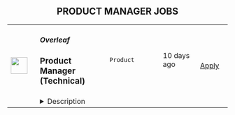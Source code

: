 <div align="center"><h2>PRODUCT MANAGER JOBS</h2></div><table><tr>
                <td width="100" height="100" rowspan="2">
                    <img src="https://wwr-pro.s3.amazonaws.com/logos/0083/6259/logo.gif" width="38px" height="auto">
                </td>
                <td width="300">
                    <h5>Overleaf</h5>
                    <h3> Product Manager (Technical)</h3>
                </td>
                <td width="300">
                    <code>Product</code>
                </td>
                <td width="200">
                <text>10 days ago</text>
                </td>
                <td width="100" rowspan="2">
                <a href="https://weworkremotely.com/listings/overleaf-product-manager-technical-2" align="right" target="_blank">Apply</a>
                </td>
            </tr>
            <tr>
                <td colspan="3">
                <details><summary>Description</summary>
                <img src="https://we-work-remotely.imgix.net/logos/0083/6259/logo.gif?ixlib=rails-4.0.0&w=50&h=50&dpr=2&fit=fill&auto=compress" />

<p>
  <strong>Headquarters:</strong> London, England, United Kingdom
    <br /><strong>URL:</strong> <a href="https://www.overleaf.com">https://www.overleaf.com</a>
</p>

<p><strong>About Us</strong></p>
<p>Overleaf is a scaleup and social enterprise that builds modern collaborative authoring tools for scientists — like Google Docs for Science. We make an online, real-time collaborative editor for papers, theses and other documents written in the LaTeX markup language.</p>
<p>We have over 11 million registered users from around the world, over 400,000 people use our platform each day and we host over 100 million user-created projects. Our company is growing and we are looking for a Product Manager to lead our discovery and development initiatives related to our product expansion, and beyond.</p>
<p>We've been recognised as one of the<a href="https://www.overleaf.com/blog/overleaf-recognized-as-one-of-the-uks-top-100-fastest-growing-businesses" class="external"> UK's top 100 fastest growing businesses</a> and included in the <a href="https://www.overleaf.com/blog/overleaf-makes-the-febe-growth-100-list" class="external">FEBE Growth 100 list</a>. We were <a href="https://www.overleaf.com/blog/overleaf-named-2020-saas-awards-winner" class="external"> Best SaaS for Nonprofits or Education</a> in the 2020 SaaS Awards Program, and a finalist in the <a href="https://www.overleaf.com/blog/overleaf-named-finalist-in-digital-leaders-impact-awards-2022" class="external">Digital Leaders Impact Awards 2022</a>. We're part of the<a href="https://www.digital-science.com/" class="external"> Digital Science</a> family of science, health and ed-tech companies.</p>
<p><strong>The Product Team</strong></p>
<p>We are an interdisciplinary team made of product managers, UX designers and data analysts. We are a growing team of 12, with most people joining in 2021. The team is small enough that everyone has a few hats to wear, but large enough that we have experts who can guide the rest of the team in their area, such as User Research, User Experience or Analytics. Some of us come from a teaching background, or marketing, engineering, QA and more disciplines, which gives the team its unique flavour. </p>
<p>Our team's mission is to <em>explore the future of Overleaf through data, design and research</em>.</p>
<p><strong>Your New Role</strong></p>
<p>We are looking to hire a Product Manager to lead our discovery and development initiatives related to our product expansion, and beyond (integrations, API, etc). You will take ownership of researching, understanding and delivering value to our users, enhancing their workflows for both our hosted SaaS and on-premises solutions. As part of a Product Trio (Product, UX, Engineering - plus others), you will map opportunities using product discovery methods and shape your own roadmap and KPIs. You will lead on projects related to your area of expertise from start to finish. This will usually involve: </p>
<p><strong>Understanding user needs:</strong></p>
<ul> <li>Carry out primary research to understand users and their pain points, identifying opportunities to address them.</li> <li>Nurture and grow our rich database of user insights, mining data as needed and present it to stakeholders in various contexts.</li> <li>Based on research insights, formulate hypotheses to be tested with a variety of qualitative and quantitative methods.</li> </ul>
<p><strong>Shaping and developing solutions:</strong></p>
<ul> <li>Shape a vision, define the problem and align the team with clear goals, objectives and user stories.</li> <li>Map and test assumptions with a variety of qualitative and quantitative methods.</li> <li>Distil existing user research data to support the team in making the right decisions.</li> <li>Work closely with UX designers, data analysts and engineers throughout the release process, from shaping to building, testing and releasing.</li> <li>Clearly define measures of success for A/B testing, balancing the need for accuracy with shipping value to users quickly.</li> <li>Recognise and celebrate success regularly when things go well, while fostering a growth mindset when things don't go so well.</li> <li>Lead and facilitate planning sessions with your team to prioritise work, often applying decision-making frameworks (e.g. RICE).</li> <li>Keep other stakeholders informed as progress is made, through regular demos, Show &amp; Tells and presentations.</li> </ul>
<p><strong>Understanding the Business:</strong> </p>
<ul> <li>Develop and manage a solid product roadmap for your core area.</li> <li>Map opportunities and manage input from your stakeholders to enhance our offering on an ongoing basis.</li> <li>Clearly communicate our roadmap and product changes in advance of their launch and help them manage communications to customers.</li> <li>Take part in customer onboarding sessions, webinars and/or sales negotiations and use these opportunities to conduct user research.</li> </ul>
<p><strong>Work closely with other departments to:</strong></p>
<ul> <li>Help them access and understand product information (e.g. releases for our On-Premises product, key features, product roadmap). </li> <li>Explain technical dependencies and how they may affect our roadmap.</li> <li>Help them access product data/metrics that can provide useful insights for their departments.</li> <li>Bring the user perspective in meetings and engage stakeholders with our continuous user research efforts and insights.</li> </ul>
<p><strong>Strategy and planning: </strong></p>
<ul> <li>You will input and contribute to the main product roadmap and take part in planning meetings on an ongoing basis. </li> <li>You will develop a set of strategic goals and KPIs for your core area on an annual basis, updating stakeholders on progress throughout the year.</li> </ul>
<p><br></p>
<p>As part of the Product team at Overleaf, you will be helping to make Overleaf the go-to place for scientific writing.</p>
<p><strong>How We Hire</strong></p>
<p>The stages in our hiring process are typically:</p>
<ol> <li>We will aim to update you on the status of your application within 10 working days from when we receive it.</li> <li>We'll schedule a 30-minute call for a discussion with 2 members of the team to discuss the role and your experience, to see if they look like a good fit.</li> <li>We'll schedule a more in-depth interview with a product trio (PM, UX, Dev), which is typically 90 minutes, in which we also discuss a technical task sent in advance.</li> <li>The last stage will be to meet with our CTO &amp; Co-Founder plus another Product Manager so you get to know the team better.</li> <li>We'll make an offer. We usually interview in batches, so there may be a short delay while we interview other candidates, but we will keep you informed throughout the process.</li> </ol>
<p>If you have a deadline, please let us know in your application, and we will try to be accommodating.</p>
<p><strong>Requirements</strong></p>
<p>To do this job well you'll need to:</p>
<ul> <li> <strong>Have a user-centred mindset. </strong>You are eager to learn about pain points, needs and desires of users, identifying the best opportunities to develop a product that delights them.</li> <li> <strong>Be experienced in Product Management as a discipline.</strong>You can switch from engaging with stakeholders to resolving technical trade-offs with the Engineering team, always bringing the focus back on our long-term vision and delivering value to our users.</li> <li> <strong>Be technical. </strong>You are familiar with LaTeX or willing to learn about LaTeX and its use within academia and industry. You also understand the difference between a SaaS product and its on-premises counterpart, including their underpinning technologies, e.g. Docker.</li> <li> <strong>Be commercially minded.</strong> You have commercial experience within a B2C SaaS product and/or Enterprise. For example, you are able to read user research insights through a commercial lens, with a view to grow the business while shipping value to users.</li> <li>Be based in the UK, Europe (EU member state), Canada, or US</li> <li>Usually be available in our core hours, 2pm-5pm UK time</li> </ul>
<p><strong>Benefits</strong></p>
<ul> <li>Remote and flexible working.</li> <li>Salary up to £50-75k per year, depending on experience.</li> <li>You would join a small, dedicated and growing team.</li> <li>We organize company and team meetups several times a year for valuable face-to-face time.</li> <li>We'll provide a new Mac, PC or Linux laptop, along with a stipend for other equipment.</li> <li>We provide a training budget and allocate time for training; many of us choose to attend relevant industry conferences or buy training materials.</li> <li>We run regular<a href="https://www.overleaf.com/blog/overleafs-remote-hackathon-revisited-one-year" class="external"> remote hackathons</a> to keep learning and experimenting.</li> <li>We run a weekly internal seminar series with short talks from staff about their work or personal projects, new technologies and techniques.</li> <li>Additional benefits package varies by country. Please ask us.</li> </ul>
<p>We're an equal opportunity employer. All applicants will be considered for employment without attention to race, colour, religion, sex, sexual orientation, gender identity, national origin, veteran or disability status. Underrepresented groups often do not apply and we encourage them even if they do not meet all the requirements.</p>

<p><strong>To apply:</strong> <a href="https://weworkremotely.com/remote-jobs/overleaf-product-manager-technical-2">https://weworkremotely.com/remote-jobs/overleaf-product-manager-technical-2</a></p>

                </details>
                </td>
            </tr>,<tr>
                <td width="100" height="100" rowspan="2">
                    <img src="https://wwr-pro.s3.amazonaws.com/logos/0064/5762/logo.gif" width="38px" height="auto">
                </td>
                <td width="300">
                    <h5>WalletConnect</h5>
                    <h3> Product Manager - Cloud</h3>
                </td>
                <td width="300">
                    <code>Product</code>
                </td>
                <td width="200">
                <text>10 days ago</text>
                </td>
                <td width="100" rowspan="2">
                <a href="https://weworkremotely.com/remote-jobs/walletconnect-product-manager-cloud" align="right" target="_blank">Apply</a>
                </td>
            </tr>
            <tr>
                <td colspan="3">
                <details><summary>Description</summary>
                <img src="https://we-work-remotely.imgix.net/logos/0064/5762/logo.gif?ixlib=rails-4.0.0&w=50&h=50&dpr=2&fit=fill&auto=compress" />

<p>
  <strong>Headquarters:</strong> USA
    <br /><strong>URL:</strong> <a href="https://walletconnect.com">https://walletconnect.com</a>
</p>

<div>WalletConnect is the web3 communications protocol. We began with a single API, and are now building a suite of web3 SDK’s including Web3Modal, Web3Wallet, Web3Inbox, and more. We recently raised our $11M Series A from USV, 1kx, Coinbase and other leading investors, and are looking to grow.<br><br>To learn more about our plans to create a multi-API messaging network for web3, take a look at our presentation at <a href="https://www.youtube.com/watch?v=LeG6p6-1E30"><strong>EthCC</strong></a>.<br><br><strong>The Role<br></strong><br>
</div><div>We’re looking for a talented product manager to join our Cloud team and help onboard the next batch of web3 wallets and dapps to the WalletConnect protocol. This role is a hybrid product manager and customer success role where both technical and support skills are needed. You'll be working internally with our product, business and engineering teams and externally with wallets and dapps to ensure a seamless experience.<br><br><strong>Responsibilities:<br></strong><br>
</div><ul>
<li>Responsible for ecosystem usage and adoption of the WalletConnect Cloud (cloud.walletconnect.com)</li>
<li>Coordinate with our partners including Metamask, Uniswap, Rainbow, Trust Wallet, and OpenSea to ensure their Cloud experience is seamless</li>
<li>Manage and moderate the WalletConnect Explorer registries and submissions</li>
<li>Manage inbound integration requests across Github, Discord, Slack, and Telegram, then prioritize opportunities across a range of partners.</li>
<li>Triage and respond to Cloud issues reported and prioritize the product backlog, ensuring that the development team always has a clear understanding of what needs to be built</li>
<li>Ensure the success of existing and new integration partners to incorporate feedback, bug reports, or technical issues, and pass this on to product and engineering teams, improving the product iteration/improvement cycle.</li>
<li>Build out the processes to ensure that integration partners have consistently excellent customer experience.</li>
<li>Own the product requirements for cloud.walletconnect.com and explorer.walletconnect.com</li>
</ul><div>
<strong>Must have:<br></strong><br>
</div><ul>
<li>At least 2 years of experience at a tech company, having managed products, or as a software engineer, or worked in customer support or other tech-focused roles</li>
<li>Passion for web3</li>
<li>Hands-on experience using wallets and dapps. This position requires downloading and testing apps for quality and compatibility testing.</li>
<li>Excellent problem-solving and analytical skills to identify opportunities or understand and address potential technical and business issues</li>
<li>Experience managing client relationships</li>
<li>Excellent written, editing, speaking, and research skills</li>
</ul><div>
<br><br>
</div><div>
<strong>Nice to have:<br></strong><br>
</div><ul>
<li>Experience in product, or customer support roles</li>
<li>A proven ability to thrive in rapidly evolving high growth-startups</li>
<li>An understanding of product analytics and how to use it to drive decision making</li>
<li>QA experience</li>
<li>Crypto / Blockchain experience</li>
<li>Comfortable working remotely</li>
</ul><div><br></div><div>
<strong>What WalletConnect offers:<br></strong><br>
</div><ul>
<li>Fully remote position</li>
<li>Remote work allowance</li>
<li>Company equity</li>
<li>Token offering</li>
<li>Salary $60-80k USD</li>
</ul>

<p><strong>To apply:</strong> <a href="https://weworkremotely.com/remote-jobs/walletconnect-product-manager-cloud">https://weworkremotely.com/remote-jobs/walletconnect-product-manager-cloud</a></p>

                </details>
                </td>
            </tr>,<tr>
                <td width="100" height="100" rowspan="2">
                    <img src="https://wwr-pro.s3.amazonaws.com/logos/0071/4151/logo.gif" width="38px" height="auto">
                </td>
                <td width="300">
                    <h5>A.Team</h5>
                    <h3> Senior Independent Product Manager/Product Designer ($110-$190/hr)</h3>
                </td>
                <td width="300">
                    <code>Product</code>
                </td>
                <td width="200">
                <text>454 days ago</text>
                </td>
                <td width="100" rowspan="2">
                <a href="https://weworkremotely.com/remote-jobs/a-team-senior-independent-product-manager-product-designer-110-190-hr" align="right" target="_blank">Apply</a>
                </td>
            </tr>
            <tr>
                <td colspan="3">
                <details><summary>Description</summary>
                <img src="https://we-work-remotely.imgix.net/logos/0071/4151/logo.gif?ixlib=rails-4.0.0&w=50&h=50&dpr=2&fit=fill&auto=compress" />

<p>
  <strong>Headquarters:</strong> NYC, SF, and TLV
    <br /><strong>URL:</strong> <a href="https://build.a.team/wwrfastrackreferral">https://build.a.team/wwrfastrackreferral</a>
</p>

<div>
<a href="https://build.a.team/wwrproductmgrfasttrack">A·Team</a> is a VC-backed, stealth, application-only home on the internet for Senior Product Managers &amp; Product Designers (along with developers &amp; UX/UI folks) to team up with the best companies on their next big thing. <br><br>After talking with hundreds of independent engineers, designers, and product folks, we heard over and over that finding vetted, high-quality, consistent clients is hard, and projects are often too small to be rewarding. A·Team matches small teams of the most talented builders in the world with companies backed by a16z, YC, Softbank, General Catalyst, etc. on a contract basis for many of their most important initiatives. We quietly launched in May 2020, and have helped A·Teamers earn $11.4+ million since.<br><br>As part of A·Team, you can expect:</div><ul>
<li>
<strong>High-paying, meaningful client missions (where you'd lead Product) with the most audacious companies</strong> sent your way; generally $110-$190/hr, with vetted, fascinating clients doing work that matters. We're picky about who we partner with; new clients only come in via trusted referral. We've worked with Lyft, McGraw Hill, ClearCo, irl.com, the former CEO of Waze, the leading vaccine production software, several new unicorns we can't say here, and dozens of startups backed by a16z/YC/Softbank/etc.</li>
<li>
<strong>Work alongside friends old &amp; new: </strong>our niche is small/diverse product teams, since clients with larger budgets and higher-impact work tell us they want teams, not individuals. Of course, we keep friends together whenever we can.</li>
<li>
<strong>Full autonomy:</strong> say "no" to things that don't excite you. The most talented builders often juggle a few things at once, so there's never pressure to join an A·Team mission if you don't have the bandwidth. If we're no longer a fit, it's easy to leave or pause too. </li>
<li>
<strong>Small, curated, off-the-record gatherings:</strong> for conversations hard to have elsewhere. Long-term, we're creating micro-communities for the world's top builders to become friends around the things they care about.</li>
<li>
<strong>Keep 100% of what you earn: </strong>if you charge $130/hr, you get $130/hr. A·Team makes money by charging a small, flat, transparent platform fee on <em>top</em> of your rate.</li>
</ul><div>
<br><strong>How to apply:<br></strong>Go here: <a href="https://build.a.team/wwrproductmgrfasttrack">https://build.a.team/wwrproductmgrfasttrack</a> + mention WWR under how you heard about A·Team. No resume or cover letter needed; we respect your time so the application is short. We're also much more interested in seeing what you've made, and excited to chat more if there’s a fit.<br><strong><br>What you’ll do:</strong>
</div><ul>
<li>Once part of A.Team, you’ll regularly be invited to be the lead Product manager/designer for impactful missions that match your interests, which you can accept or decline. Take your pick from early-stage incubations with world-class founders, to fast-growing super-funded companies, to old-school non-tech incumbents looking to build as a tech giant would.</li>
<li>Missions usually involve building an ambitious piece of software from 0 to 1 as part of a small 3-4 person team. </li>
<li>You’ll be paid to scope it out, give the client options, guide strategy, and execute on the selected solution. Sometimes the client has a clear vision, sometimes not; which is why A.Team builders tend to be senior folks who can work together to find the right direction. </li>
</ul><div>
<br><strong>Who A</strong>·<strong>Team is for:</strong>
</div><ul>
<li>Senior Product Managers/Designers who left large companies and high-growth startups to pursue their craft with autonomy.</li>
<li>Those who prefer consistent contract work over a full-time role, who want to create a variety of new products alongside other top-tier builders.</li>
<li>The majority of A.Teamers spend most of their time doing independent work, but a sizeable percentage are either employed full-time (but testing out client work), bootstrapping a side project, or looking for their next big thing.</li>
</ul><div>
<br><strong>Who A</strong>·<strong>Team is </strong><strong><em>not</em></strong><strong> for:</strong>
</div><ul>
<li>People looking for small gigs.</li>
<li>Folks looking to build simple wordpress/wix/squarespace-style websites.</li>
<li>Those still early in their careers and recent university/bootcamp grads (at least not yet).</li>
</ul><div>
<br><strong>Our long-term vision:<br></strong><a href="https://build.a.team/wwrproductmgrfasttrack"><span>A·Team</span></a> is a new type of company for a new kind of independent software builders. We call them "unhirables": people who traditional companies couldn’t hire full-time even if they wanted to, but who want to do their most meaningful work with their favorite people in small, autonomous, distributed expert teams. </div><div>
<br>To help us secure amazing missions, we raised $5 million+ (not public, yet) from NFX, Village Global, and Box Group, along with the former CEO of Upwork, the founders of Fiverr and Lemonade, Apple's Global Head of Recruiting, YC Partner Aaron Harris, Wharton's Adam Grant, and Duke's Dan Ariely.</div>

<p><strong>To apply:</strong> <a href="https://weworkremotely.com/remote-jobs/a-team-senior-independent-product-manager-product-designer-110-190-hr">https://weworkremotely.com/remote-jobs/a-team-senior-independent-product-manager-product-designer-110-190-hr</a></p>

                </details>
                </td>
            </tr>,<tr>
                <td width="100" height="100" rowspan="2">
                    <img src="https://remotive.com/job/1524034/logo" width="38px" height="auto">
                </td>
                <td width="300">
                    <h5>Sisudata</h5>
                    <h3>Product Manager - Analyst Experience</h3>
                </td>
                <td width="300">
                    <code>analyst,machine learning,marketing,product manager</code>
                </td>
                <td width="200">
                <text>2 days ago</text>
                </td>
                <td width="100" rowspan="2">
                <a href="https://remotive.com/remote-jobs/product/product-manager-analyst-experience-1524034" align="right" target="_blank">Apply</a>
                </td>
            </tr>
            <tr>
                <td colspan="3">
                <details><summary>Description</summary>
                <p style="min-height: 1.5em;"> </p>
<p style="min-height: 1.5em;">At Sisu, we're building a software platform that empowers people to make better decisions using data. Based on years of cutting-edge research at Stanford, the platform helps businesses understand why their key metrics are changing. We use novel data mining and machine learning techniques to produce insights in real-time and deliver them through an elegant, modern web interface. Product Managers drive Sisu’s product strategy and execution, turning user needs and opportunities into a product roadmap.</p>
<p style="min-height: 1.5em;"> </p>
<p style="min-height: 1.5em;">We’re looking for an experienced Product Manager to work closely with our front end engineering and design to invent and drive multiple new features/capabilities. The Analyst experience is key to driving value of Sisu's ML features to our core customers. You will be in charge of this area and drive features to make Sisu integrate seamlessly with analysts workflows both inside and outside the core Sisu app. As the first PM in this area, you’ll have a unique opportunity to define a product vision and partner closely with Engineering, Design, Marketing, Sales, and Customer Success teams to execute on the vision and drive 10x growth in business metrics (engagement)</p>
<p> </p>
<p style="min-height: 1.5em;"> </p>
<p style="min-height: 1.5em;"><strong>What you'll accomplish</strong></p>
<p> </p>
<ul style="">
<li style="">
<p style="min-height: 1.5em;">Lead the definition and delivery of key features Sisu’s analyst experience features including reporting, sharing and integrations with 3p data products</p>
</li>
<li style="">
<p style="min-height: 1.5em;">Partner directly with target customers to build features with them with the goal of driving customer value directly and then user engagement</p>
</li>
<li style="">
<p style="min-height: 1.5em;">Once you find product market fit with a few customers, work with our GTM and CS team to scale out to all customers</p>
</li>
<li style="">
<p style="min-height: 1.5em;">Interact regularly with existing and prospective business customers to gain a deep understanding of our users and their needs</p>
</li>
<li style="">
<p style="min-height: 1.5em;">Collaborate tightly with Design and Engineering to determine what we build and how we build it</p>
</li>
<li style="">
<p style="min-height: 1.5em;">Work closely with the founding team to develop and execute our product strategy and roadmap</p>
</li>
<li style="">
<p style="min-height: 1.5em;">Help shape the team culture and product direction as we grow</p>
</li>
</ul>
<p style="min-height: 1.5em;"> </p>
<p style="min-height: 1.5em;"><strong>What you'll need to be successful</strong></p>
<p> </p>
<ul style="">
<li style="">
<p style="min-height: 1.5em;">5-10+ Years of experience as a PM in B2B SaaS, PaaS or IaaS products</p>
</li>
<li style="">
<p style="min-height: 1.5em;">Previous experience as a PM working on BI or Data Products</p>
</li>
<li style="">
<p style="min-height: 1.5em;">Experience building and shipping user centric products with a rich user experience</p>
</li>
<li style="">
<p style="min-height: 1.5em;">Passion for tackling large, nebulous problem spaces with a user-centered design thinking approach</p>
</li>
<li style="">
<p style="min-height: 1.5em;">Comfort navigating and leading teams through ambiguity</p>
</li>
<li style="">
<p style="min-height: 1.5em;">Ability to influence, motivate and inspire cross-functional partners</p>
</li>
</ul>
<p style="min-height: 1.5em;"> </p>
<p style="min-height: 1.5em;">You should consider applying even if you don’t meet 100% of the qualifications above! For a Product Manager, there’s no better environment to advance your career, develop your skills, and make an impact along the way. As you mature in this role, you’ll have the chance to work with global leaders, learn from industry mavericks, and help build an amazing, eclectic, and supportive organization.</p>
<p style="min-height: 1.5em;"> </p>
<p style="min-height: 1.5em;">Sisu is committed to creating a diverse environment and is proud to be an equal opportunity employer. All qualified applicants will receive consideration for employment without regard to race, color, religion, gender, gender identity or expression, sexual orientation, national origin, genetics, disability, age, or veteran status.</p>
<p> </p>
<img src="https://remotive.com/job/track/1524034/blank.gif?source=public_api" alt=""/>
                </details>
                </td>
            </tr></table>